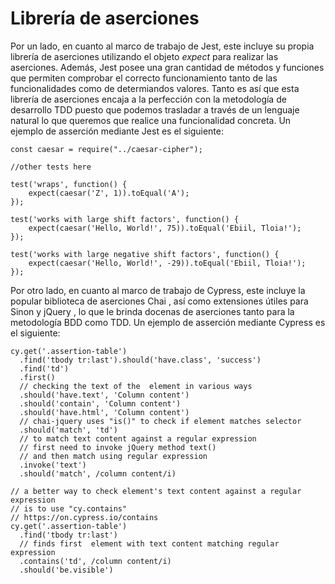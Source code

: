 # Librería de aserciones

Por un lado, en cuanto al marco de trabajo de Jest, este incluye su propia librería de aserciones utilizando el objeto _expect_ para realizar las aserciones. Además, Jest posee una gran cantidad de métodos y funciones que permiten comprobar el correcto funcionamiento tanto de las funcionalidades como de determiandos valores. Tanto es así que esta librería de aserciones encaja a la perfección con la metodología de desarrollo TDD puesto que podemos trasladar a través de un lenguaje natural lo que queremos que realice una funcionalidad concreta.
Un ejemplo de asserción mediante Jest es el siguiente:

```
const caesar = require("../caesar-cipher");

//other tests here

test('wraps', function() {
    expect(caesar('Z', 1)).toEqual('A');
});

test('works with large shift factors', function() {
    expect(caesar('Hello, World!', 75)).toEqual('Ebiil, Tloia!');
});

test('works with large negative shift factors', function() {
    expect(caesar('Hello, World!', -29)).toEqual('Ebiil, Tloia!');
});
```

Por otro lado, en cuanto al marco de trabajo de Cypress, este incluye la popular biblioteca de aserciones Chai , así como extensiones útiles para Sinon y jQuery , lo que le brinda docenas de aserciones tanto para la metodología BDD como TDD. Un ejemplo de asserción mediante Cypress es el siguiente:

```
cy.get('.assertion-table')
  .find('tbody tr:last').should('have.class', 'success')
  .find('td')
  .first()
  // checking the text of the  element in various ways
  .should('have.text', 'Column content')
  .should('contain', 'Column content')
  .should('have.html', 'Column content')
  // chai-jquery uses "is()" to check if element matches selector
  .should('match', 'td')
  // to match text content against a regular expression
  // first need to invoke jQuery method text()
  // and then match using regular expression
  .invoke('text')
  .should('match', /column content/i)

// a better way to check element's text content against a regular expression
// is to use "cy.contains"
// https://on.cypress.io/contains
cy.get('.assertion-table')
  .find('tbody tr:last')
  // finds first  element with text content matching regular expression
  .contains('td', /column content/i)
  .should('be.visible')

```




